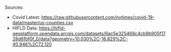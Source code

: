 Sources:
- Covid Latest: https://raw.githubusercontent.com/nytimes/covid-19-data/master/us-counties.csv
- HIFLD Data: https://hifld-geoplatform.opendata.arcgis.com/datasets/6ac5e325468c4cb9b905f1728d6fbf0f_0/data?geometry=10.030%2C-16.829%2C-40.946%2C72.120